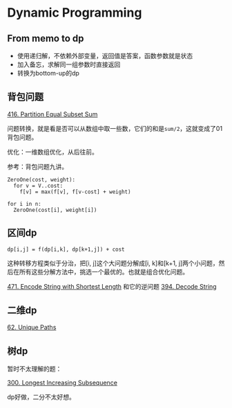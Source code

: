 # Dynamic Programming


## From memo to dp

- 使用递归解，不依赖外部变量，返回值是答案，函数参数就是状态
- 加入备忘，求解同一组参数时直接返回
- 转换为bottom-up的dp


## 背包问题

[416. Partition Equal Subset Sum](https://leetcode.com/problems/partition-equal-subset-sum/)

问题转换，就是看是否可以从数组中取一些数，它们的和是`sum/2`，这就变成了01背包问题。

优化：一维数组优化，从后往前。

参考：背包问题九讲。

```
ZeroOne(cost, weight):
  for v = V..cost:
    f[v] = max(f[v], f[v-cost] + weight)

for i in n:
  ZeroOne(cost[i], weight[i])
```


## 区间dp

```
dp[i,j] = f(dp[i,k], dp[k+1,j]) + cost
```

这种转移方程类似于分治，把[i, j]这个大问题分解成[i, k]和[k+1, j]两个小问题，然后在所有这些分解方法中，挑选一个最优的。也就是组合优化问题。


[471. Encode String with Shortest Length](https://leetcode.com/problems/encode-string-with-shortest-length/) 和它的逆问题 [394. Decode String](https://leetcode.com/problems/decode-string/)





## 二维dp

[62. Unique Paths](https://leetcode.com/problems/unique-paths/)

## 树dp


暂时不太理解的题：

[300. Longest Increasing Subsequence](https://leetcode.com/problems/longest-increasing-subsequence/)

dp好做，二分不太好想。

